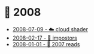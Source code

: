 # 📅 2008

* [2008-07-09 - ☁️ cloud shader](/dev/glsl)
* [2008-02-17 - 👾 impostors](/dev/c++/impostors)
* [2008-01-01 - 📝 2007 reads](01/books)
